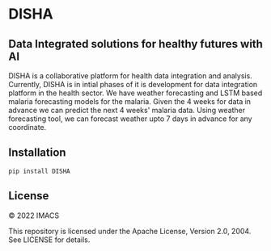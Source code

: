 # DISHA

## Data Integrated solutions for healthy futures with AI
DISHA is a collaborative platform for health data integration and analysis.
Currently, DISHA is in intial phases of it is development for data integration platform in the health sector.
We have weather forecasting and LSTM based malaria forecasting models for the malaria. Given the 4 weeks for data in advance
we can predict the next 4 weeks' malaria data. Using weather forecasting tool, we can forecast weather upto 7 days in advance for any coordinate. 

## Installation
```pip install DISHA``` 

## License

© 2022 IMACS

This repository is licensed under the Apache License, Version 2.0, 2004. See LICENSE for details.    